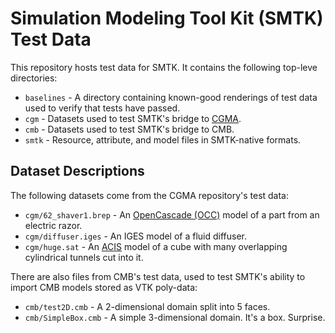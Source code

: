 # Simulation Modeling Tool Kit (SMTK) Test Data

This repository hosts test data for SMTK.
It contains the following top-leve directories:

+ `baselines` - A directory containing known-good renderings of test data
   used to verify that tests have passed.
+ `cgm` - Datasets used to test SMTK's bridge to
  [CGMA](http://trac.mcs.anl.gov/projects/ITAPS/wiki/CGM).
+ `cmb` - Datasets used to test SMTK's bridge to CMB.
+ `smtk` - Resource, attribute, and model files in SMTK-native formats.

## Dataset Descriptions

The following datasets come from the CGMA repository's test data:

+ `cgm/62_shaver1.brep` - An [OpenCascade (OCC)](http://opencascade.org/)
  model of a part from an electric razor.
+ `cgm/diffuser.iges` - An IGES model of a fluid diffuser.
+ `cgm/huge.sat` - An [ACIS](http://doc.spatial.com/index.php/Portal:ACIS)
  model of a cube with many overlapping cylindrical tunnels cut into it.

There are also files from CMB's test data, used to test
SMTK's ability to import CMB models stored as VTK poly-data:

+ `cmb/test2D.cmb` - A 2-dimensional domain split into 5 faces.
+ `cmb/SimpleBox.cmb` - A simple 3-dimensional domain. It's a box. Surprise.
